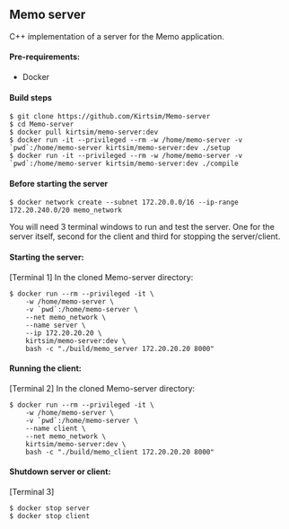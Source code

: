 ## Memo server
C++ implementation of a server for the Memo application.

#### Pre-requirements:
- Docker

#### Build steps
```
$ git clone https://github.com/Kirtsim/Memo-server
$ cd Memo-server
$ docker pull kirtsim/memo-server:dev
$ docker run -it --privileged --rm -w /home/memo-server -v `pwd`:/home/memo-server kirtsim/memo-server:dev ./setup
$ docker run -it --privileged --rm -w /home/memo-server -v `pwd`:/home/memo-server kirtsim/memo-server:dev ./compile
```

#### Before starting the server
```
$ docker network create --subnet 172.20.0.0/16 --ip-range 172.20.240.0/20 memo_network
```
You will need 3 terminal windows to run and test the server. One for the server itself, second for the client and third for stopping the server/client.

#### Starting the server:
\[Terminal 1\] In the cloned Memo-server directory:
```
$ docker run --rm --privileged -it \
    -w /home/memo-server \
    -v `pwd`:/home/memo-server \
    --net memo_network \
    --name server \
    --ip 172.20.20.20 \
    kirtsim/memo-server:dev \
    bash -c "./build/memo_server 172.20.20.20 8000"
```

#### Running the client:
\[Terminal 2\] In the cloned Memo-server directory:
```
$ docker run --rm --privileged -it \
    -w /home/memo-server \
    -v `pwd`:/home/memo-server \
    --name client \
    --net memo_network \
    kirtsim/memo-server:dev \
    bash -c "./build/memo_client 172.20.20.20 8000"
```

#### Shutdown server or client:
\[Terminal 3\]
```
$ docker stop server
$ docker stop client
```
